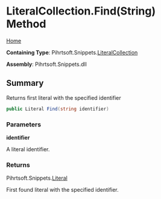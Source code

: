 # LiteralCollection\.Find\(String\) Method

[Home](../../../../README.md)

**Containing Type**: Pihrtsoft\.Snippets\.[LiteralCollection](../README.md)

**Assembly**: Pihrtsoft\.Snippets\.dll

## Summary

Returns first literal with the specified identifier

```csharp
public Literal Find(string identifier)
```

### Parameters

**identifier**

A literal identifier\.

### Returns

Pihrtsoft\.Snippets\.[Literal](../../Literal/README.md)

First found literal with the specified identifier\.